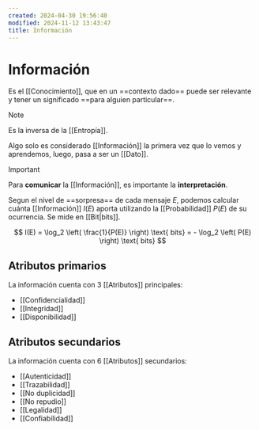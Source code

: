 ```yaml
---
created: 2024-04-30 19:56:40
modified: 2024-11-12 13:43:47
title: Información
---
```

	

# Información

Es el [[Conocimiento]], que en un ==contexto dado== puede ser relevante y tener un significado ==para alguien particular==.

> [!note]
> Es la inversa de la [[Entropía]].

Algo solo es considerado [[Información]] la primera vez que lo vemos y aprendemos, luego, pasa a ser un [[Dato]].

> [!important]
> Para **comunicar** la [[Información]], es importante la **interpretación**.

Segun el nivel de ==sorpresa== de cada mensaje $E$, podemos calcular cuánta [[Información]] $I(E)$ aporta utilizando la [[Probabilidad]] $P(E)$ de su ocurrencia. Se mide en [[Bit|bits]].

$$
I(E) = \log_2 \left( \frac{1}{P(E)} \right) \text{ bits} = - \log_2 \left( P(E) \right) \text{ bits}
$$

## Atributos primarios

La información cuenta con 3 [[Atributos]] principales:

- [[Confidencialidad]]
- [[Integridad]]
- [[Disponibilidad]]

## Atributos secundarios

La información cuenta con 6 [[Atributos]] secundarios:

- [[Autenticidad]]
- [[Trazabilidad]]
- [[No duplicidad]]
- [[No repudio]]
- [[Legalidad]]
- [[Confiabilidad]]
